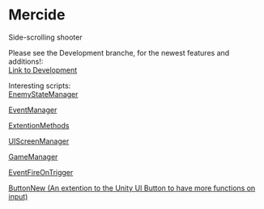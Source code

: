 # Mercide
Side-scrolling shooter

Please see the Development branche, for the newest features and additions!:<br>
[Link to Development](https://github.com/PeterSchreuder/Mercide/tree/development)


Interesting scripts:<br>
[EnemyStateManager](https://github.com/PeterSchreuder/Mercide/blob/master/Project_Mercide/Assets/Scripts/Entities/Enemy/EnemyStateManager.cs)

[EventManager](https://github.com/PeterSchreuder/Mercide/blob/master/Project_Mercide/Assets/Scripts/Utils/EventManager.cs)

[ExtentionMethods](https://github.com/PeterSchreuder/Mercide/blob/master/Project_Mercide/Assets/Scripts/Utils/ExtentionMethods.cs)

[UIScreenManager](https://github.com/PeterSchreuder/Mercide/blob/master/Project_Mercide/Assets/Scripts/UI/UIScreenManager.cs)

[GameManager](https://github.com/PeterSchreuder/Mercide/blob/master/Project_Mercide/Assets/Scripts/Utils/GameManager.cs)

[EventFireOnTrigger](https://github.com/PeterSchreuder/Mercide/blob/master/Project_Mercide/Assets/Scripts/Utils/EventFireOnTrigger.cs)

[ButtonNew (An extention to the Unity UI Button to have more functions on input)](https://github.com/PeterSchreuder/Mercide/blob/master/Project_Mercide/Assets/Scripts/UI/Input/ButtonNew.cs)

